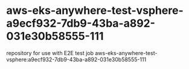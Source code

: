 # aws-eks-anywhere-test-vsphere-a9ecf932-7db9-43ba-a892-031e30b58555-111
repository for use with E2E test job aws-eks-anywhere-test-vsphere:a9ecf932-7db9-43ba-a892-031e30b58555-111
